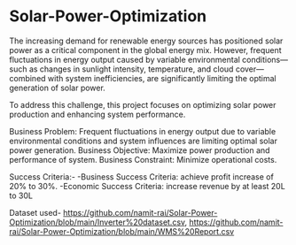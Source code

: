 # Solar-Power-Optimization

The increasing demand for renewable energy sources has positioned solar power as a critical component in the global energy mix. However, frequent fluctuations in energy output caused by variable environmental conditions—such as changes in sunlight intensity, temperature, and cloud cover—combined with system inefficiencies, are significantly limiting the optimal generation of solar power.

To address this challenge, this project focuses on optimizing solar power production and enhancing system performance. 

Business Problem: Frequent fluctuations in energy output due to variable environmental conditions and system influences are limiting optimal solar power generation.
Business Objective: Maximize power production and performance of system.
Business Constraint: Minimize operational costs.

Success Criteria:-
-Business Success Criteria: achieve profit increase of 20% to 30%.
-Economic Success Criteria: increase revenue by at least 20L to 30L


Dataset used- https://github.com/namit-rai/Solar-Power-Optimization/blob/main/Inverter%20dataset.csv, https://github.com/namit-rai/Solar-Power-Optimization/blob/main/WMS%20Report.csv

